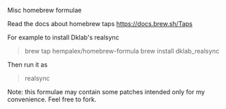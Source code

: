 Misc homebrew formulae

Read the docs about homebrew taps https://docs.brew.sh/Taps

For example to install Dklab's realsync

> brew tap hempalex/homebrew-formula
brew install dklab_realsync

Then run it as 

> realsync

Note: this formulae may contain some patches intended only for my convenience. Feel free to fork.
